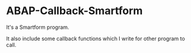 # ABAP-Callback-Smartform

It's a Smartform program.

It also include some callback functions which I write for other program to call.
